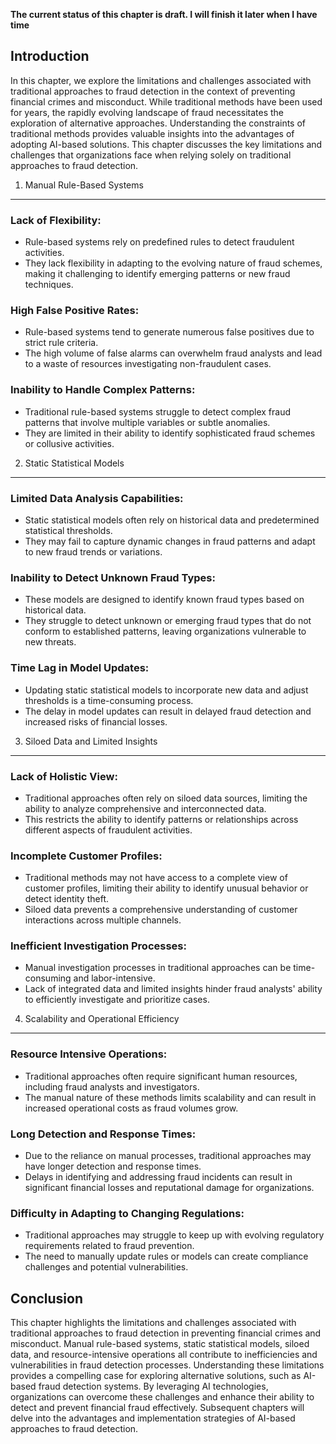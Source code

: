 **The current status of this chapter is draft. I will finish it later when I have time**

Introduction
------------

In this chapter, we explore the limitations and challenges associated with traditional approaches to fraud detection in the context of preventing financial crimes and misconduct. While traditional methods have been used for years, the rapidly evolving landscape of fraud necessitates the exploration of alternative approaches. Understanding the constraints of traditional methods provides valuable insights into the advantages of adopting AI-based solutions. This chapter discusses the key limitations and challenges that organizations face when relying solely on traditional approaches to fraud detection.

1. Manual Rule-Based Systems
----------------------------

### Lack of Flexibility:

* Rule-based systems rely on predefined rules to detect fraudulent activities.
* They lack flexibility in adapting to the evolving nature of fraud schemes, making it challenging to identify emerging patterns or new fraud techniques.

### High False Positive Rates:

* Rule-based systems tend to generate numerous false positives due to strict rule criteria.
* The high volume of false alarms can overwhelm fraud analysts and lead to a waste of resources investigating non-fraudulent cases.

### Inability to Handle Complex Patterns:

* Traditional rule-based systems struggle to detect complex fraud patterns that involve multiple variables or subtle anomalies.
* They are limited in their ability to identify sophisticated fraud schemes or collusive activities.

2. Static Statistical Models
----------------------------

### Limited Data Analysis Capabilities:

* Static statistical models often rely on historical data and predetermined statistical thresholds.
* They may fail to capture dynamic changes in fraud patterns and adapt to new fraud trends or variations.

### Inability to Detect Unknown Fraud Types:

* These models are designed to identify known fraud types based on historical data.
* They struggle to detect unknown or emerging fraud types that do not conform to established patterns, leaving organizations vulnerable to new threats.

### Time Lag in Model Updates:

* Updating static statistical models to incorporate new data and adjust thresholds is a time-consuming process.
* The delay in model updates can result in delayed fraud detection and increased risks of financial losses.

3. Siloed Data and Limited Insights
-----------------------------------

### Lack of Holistic View:

* Traditional approaches often rely on siloed data sources, limiting the ability to analyze comprehensive and interconnected data.
* This restricts the ability to identify patterns or relationships across different aspects of fraudulent activities.

### Incomplete Customer Profiles:

* Traditional methods may not have access to a complete view of customer profiles, limiting their ability to identify unusual behavior or detect identity theft.
* Siloed data prevents a comprehensive understanding of customer interactions across multiple channels.

### Inefficient Investigation Processes:

* Manual investigation processes in traditional approaches can be time-consuming and labor-intensive.
* Lack of integrated data and limited insights hinder fraud analysts' ability to efficiently investigate and prioritize cases.

4. Scalability and Operational Efficiency
-----------------------------------------

### Resource Intensive Operations:

* Traditional approaches often require significant human resources, including fraud analysts and investigators.
* The manual nature of these methods limits scalability and can result in increased operational costs as fraud volumes grow.

### Long Detection and Response Times:

* Due to the reliance on manual processes, traditional approaches may have longer detection and response times.
* Delays in identifying and addressing fraud incidents can result in significant financial losses and reputational damage for organizations.

### Difficulty in Adapting to Changing Regulations:

* Traditional approaches may struggle to keep up with evolving regulatory requirements related to fraud prevention.
* The need to manually update rules or models can create compliance challenges and potential vulnerabilities.

Conclusion
----------

This chapter highlights the limitations and challenges associated with traditional approaches to fraud detection in preventing financial crimes and misconduct. Manual rule-based systems, static statistical models, siloed data, and resource-intensive operations all contribute to inefficiencies and vulnerabilities in fraud detection processes. Understanding these limitations provides a compelling case for exploring alternative solutions, such as AI-based fraud detection systems. By leveraging AI technologies, organizations can overcome these challenges and enhance their ability to detect and prevent financial fraud effectively. Subsequent chapters will delve into the advantages and implementation strategies of AI-based approaches to fraud detection.
